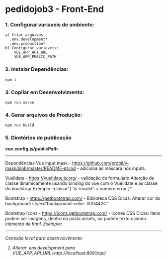 # pedidojob3 - Front-End


### 1. Configurar variaveis de ambiente: 
    a) Criar arquivos 
      .env.development* 
      .env.production*
    b) Configurar variaveis:
        VUE_APP_API_URL
        VUE_APP_PUBLIC_PATH

### 2. Instalar Dependências:
```
npm i
```

### 3. Copilar em Desenvolvimento:
```
npm run serve
```

### 4. Gerar arquivos de Produção:
```
npm run build
```

### 5. Diretórios de publicação 
**__vue.config.js/publicPath__**

------------------------------
Dependências
Vue input mask - https://github.com/probil/v-mask/blob/master/README-pt.md - adiciona as máscara nos inputs.

Vuelidate - https://vuelidate.js.org/ - validação de formulário
  Alterção de classe dinamicamente usando binding do vue com o Vuelidate e as classe do bootstrap
  Exemplo: :class="{ 'is-invalid': $v.numero.$error }"

Bootstrap - https://getbootstrap.com/ - Biblioteca CSS
  Dicas:
    Alterar cor do background: style="background-color: #0D442C"

Bootstrap Icons - https://icons.getbootstrap.com/ - Icones CSS
  Dicas:
    Itens podem ser imagens, dentro da pasta assets, ou podem texto usando elemento <i> de html. 
    Exemplo: <i class="bi bi-facebook" style="font-size: 2rem"></i>

------------------------------

Conexão local para desenvolvimento:
1. Alterar .env.development para VUE_APP_API_URL=http://localhost:8081/api/
